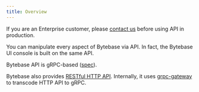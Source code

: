 ```yaml
---
title: Overview
---
```


<TutorialBlock url="/docs/tutorials/api" title="Deploy Schema Migration with Bytebase API" />

<HintBlock type="info">

If you are an Enterprise customer, please [contact us](http://localhost:3001/docs/faq/#how-to-reach-us) before using API in production.

</HintBlock>

You can manipulate every aspect of Bytebase via API. In fact, the Bytebase UI console is built on the
same API.

Bytebase API is gRPC-based ([spec](https://github.com/bytebase/bytebase/tree/main/proto/gen/grpc-doc/v1)).

Bytebase also provides [RESTful HTTP API](https://api.bytebase.com). Internally, it uses [grpc-gateway](https://github.com/grpc-ecosystem/grpc-gateway) to transcode HTTP API to gRPC.
